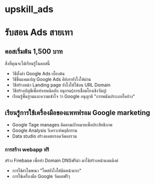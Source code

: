 # upskill_ads  
# รับสอน Ads สายเทา  
## คอสเริ่มต้น 1,500 บาท 
สิ่งที่คุณจะได้เรียนรู้ในคอสนี้  
- วิธีตั้งค่า Google Ads เบื้องต้น
- วิธีขึ้นแคมเปญ Google Ads คีย์เทายังใงให้ผ่าน 
- วิธีสร้างหน้า Landing page ยังใงให้ใช้บน URL  Domain 
- วิธีสร้างบัญชีเพื่อทำเทคนิคลับ อนุกรม(การเชื่อมโยงเชิงวัตถุ) 
- เรียนรู้พื้นฐานและความเข้าใจ ว่า Google อนุญาติ "การพนันประเภทใดบ้าง" 
## เรียนรู้การใช้เครื่องมือของแพทฟรอม Google marketing 
- Google Tage manages ติดตามเป้าหมายเพื่อประสิทธิภาพ
- Google  Analysis วิเคราะห์พฤติกรรม
- Data studio สร้างแดชบรอดวัดผลรวม 
### การสร้าง webapp ฟรี
สร้าง Firebase เพื่อทำ Domain DNSฟรีนำ มาใช้สร้างหน้าแลนดิงค์ 
- การใช้คำโฆษณา "โพสยังใงให้ติดหน้าแรก"
- การใช้เครื่องมือ Google วัดผลฟรีๆ
